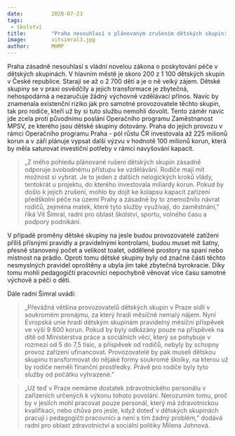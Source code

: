 ```yaml
---
date:         2020-07-23
tags:         
 - školství
title:        "Praha nesouhlasí s plánovaným zrušením dětských skupin: zásadně by to ohrozilo návrat rodičů do práce"
image: 	      vitsimral3.jpg
author:       MHMP
---
```


Praha zásadně nesouhlasí s vládní novelou zákona o poskytování péče v dětských skupinách. V hlavním městě je skoro 200 z 1 100 dětských skupin v České republice. Starají se až o 2 700 dětí a je o ně velký zájem. Dětské skupiny se v praxi osvědčily a jejich transformace je zbytečná, nehospodárná a nezaručuje žádný výchovně vzdělávací přínos. Navíc by znamenala existenční riziko jak pro samotné provozovatele těchto skupin, tak pro rodiče, kteří už by si tuto službu nemohli dovolit. Tento záměr navíc jde zcela proti původnímu poslání Operačního programu Zaměstnanost MPSV, ze kterého jsou dětské skupiny dotovány. Praha do jejich provozu v rámci Operačního programu Praha - pól růstu ČR investovala až 225 milionů korun a v září plánuje vypsat další výzvu v hodnotě 100 milionů korun, která by měla saturovat investiční potřeby v rámci navyšování kapacit. 

> „Z mého pohledu plánované rušení dětských skupin zásadně odporuje svobodnému přístupu ke vzdělávání. Rodiče mají mít možnost si vybrat. Je to jeden z dalších nelogických kroků vlády, tentokrát u projektu, do kterého investovala miliardy korun. Pokud by došlo k jejich zrušení, mohlo by dojít ke kolapsu kapacit zařízení předškolní péče na území Prahy a zásadně by to znemožnilo návrat rodičů, zejména matek, které tyto služby využívají, do zaměstnání,” říká Vít Šimral, radní pro oblast školství, sportu, volného času a podpory podnikání. 

V případě proměny dětské skupiny na jesle budou provozovatelé zatíženi příliš přísnými pravidly a pravidelnými kontrolami, budou muset mít šatny, přesně stanovený počet a velikost toalet, oddělené prostory na spaní nebo místnost na prádlo. Oproti tomu dětské skupiny byly od značné části těchto nesmyslných pravidel oproštěny a ubyla jim také zbytečná byrokracie. Díky tomu mohli pedagogičtí pracovníci nepochybně věnovat více času samotné výchově a péči o děti. 

Dále radní Šimral uvádí: 

> „Převážná většina provozovatelů dětských skupin v Praze sídlí v soukromém pronájmu, za který hradí měsíčně nemalý nájem. Nyní Evropská unie hradí dětským skupinám pravidelný měsíční příspěvek ve výši 9 800 korun. Pokud by byly odkázány pouze na příspěvek na dítě od Ministerstva práce a sociálních věcí, který se pohybuje v rozmezí od 5 do 7,5 tisíc, a příspěvek od rodičů, nebyly by schopny provoz zařízení ufinancovat. Provozovatelé by pak museli dětskou skupinu transformovat do nějaké formy soukromé školky, na kterou už by rodiče neměli finanční prostředky. Právě pro rodiče byly tyto služby od počátku vyhrazené.”

> „Už teď v Praze nemáme dostatek zdravotnického personálu v zařízeních určených k výkonu tohoto povolání. Nerozumím tomu, proč by v jeslích mohl pracovat pouze personál, který má zdravotnickou kvalifikaci, nebo chůva pro jesle, když doteď v dětských skupinách pracují i pedagogičtí pracovníci a není s tím žádný problém,” dodává radní pro oblast zdravotnictví a sociální politiky Milena Johnová.

